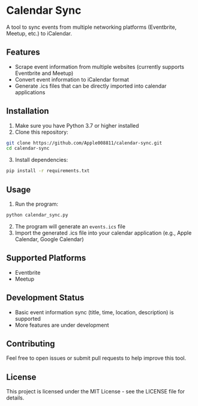 # Calendar Sync

A tool to sync events from multiple networking platforms (Eventbrite, Meetup, etc.) to iCalendar.

## Features

- Scrape event information from multiple websites (currently supports Eventbrite and Meetup)
- Convert event information to iCalendar format
- Generate .ics files that can be directly imported into calendar applications

## Installation

1. Make sure you have Python 3.7 or higher installed
2. Clone this repository:
```bash
git clone https://github.com/Apple008811/calendar-sync.git
cd calendar-sync
```
3. Install dependencies:
```bash
pip install -r requirements.txt
```

## Usage

1. Run the program:
```bash
python calendar_sync.py
```

2. The program will generate an `events.ics` file
3. Import the generated .ics file into your calendar application (e.g., Apple Calendar, Google Calendar)

## Supported Platforms

- Eventbrite
- Meetup

## Development Status

- Basic event information sync (title, time, location, description) is supported
- More features are under development

## Contributing

Feel free to open issues or submit pull requests to help improve this tool.

## License

This project is licensed under the MIT License - see the LICENSE file for details. 